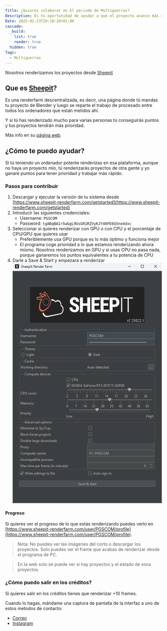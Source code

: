 ```yaml
---
Title: ¿Quieres colaborar en El periodo de Multiguerras?
Description: Es tu oportunidad de ayudar a que el proyecto avance más rápido
Date: 2025-02-23T20:18:20+01:00
cascade:
  _build:
    list: true
    render: true
  hidden: true
Tags:
  - Multiguerras
---
```


Nosotros renderizamos los proyectos desde [Sheepit](https://sheepit-renderfarm.com)

## Que es [Sheepit](https://sheepit-renderfarm.com)?
Es una renderfarm descentralizada, es decir, una página donde tú mandas tu proyecto de Blender y luego se reparte el trabajo de procesado entre todos los ordenadores que están metidos ahí. 

Y si tú has renderizado mucho para varias personas tú conseguirás puntos y tus proyectos tendrán más prioridad. 

Más info en su [página web](https://www.sheepit-renderfarm.com/home). 

## ¿Cómo te puedo ayudar?

Si tú teniendo un ordenador potente renderizas en esa plataforma, aunque no haya un proyecto mío, tú renderizarás proyectos de otra gente y yo ganaré puntos para tener prioridad y trabajar más rápido. 

### Pasos para contribuir
1. Descargar y ejecutar la versión de tu sistema desde [https://www.sheepit-renderfarm.com/getstarted](https://www.sheepit-renderfarm.com/getstarted)
2. Introducir las siguientes credenciales: 
    * Username: `PGSCOM`
    * Password: `tgABqBAIr5wGgL9OsGR1RZVyKJY40FE6GVne4dxc`
3. Seleccionar si quieres renderizar con GPU o con CPU y el porcentaje de CPU/GPU que quieres usar
    * Preferiblemente usa GPU porque es lo más óptimo y funciona mejor
    * El programa coge prioridad a lo que estamos renderizando ahora mismo. Nosotros renderizamos en GPU y si usas CPU no pasa nada, porque ganaremos los puntos equivalentes a tu potencia de CPU
4. Darle a Save & Start y empezará a renderizar
   ![Interfaz Sheepit](image.png)

#### Progreso
Si quieres ver el progreso de lo que estás renderizando puedes verlo en [https://www.sheepit-renderfarm.com/user/PGSCOM/profile](https://www.sheepit-renderfarm.com/user/PGSCOM/profile).

> Nota: No puedes ver las imágenes del corto o descargar los proyectos. Solo puedes ver el frame que acabas de renderizar desde el programa de PC.

> En la web solo se puede ver si hay proyectos y el estado de esos proyectos.

### ¿Cómo puedo salir en los créditos?
Si quieres salir en los créditos tienes que renderizar +10 frames.

Cuando lo hagas, mándame una captura de pantalla de la interfaz a uno de estos metodos de contacto:
* [Correo](mailto:contacto@pgscom.es)
* [Instagram](https://www.instagram.com/multiguerras_team/)